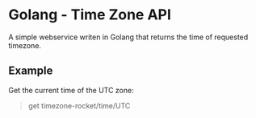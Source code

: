 # Golang - Time Zone API  
  
A simple webservice writen in Golang that returns the time of requested timezone.  
  
## Example  

Get the current time of the UTC zone:
> get timezone-rocket/time/UTC